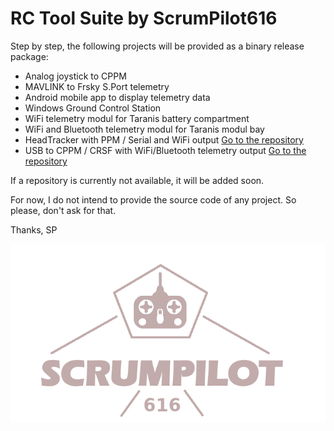 # RC Tool Suite by ScrumPilot616 

Step by step, the following projects will be provided as a binary release package:
- Analog joystick to CPPM
- MAVLINK to Frsky S.Port telemetry
- Android mobile app to display telemetry data
- Windows Ground Control Station
- WiFi telemetry modul for Taranis battery compartment
- WiFi and Bluetooth telemetry modul for Taranis modul bay
- HeadTracker with PPM / Serial and WiFi output         [Go to the repository](https://github.com/ScrumPilot616/HeadTracker)
- USB to CPPM / CRSF with WiFi/Bluetooth telemetry output     [Go to the repository](https://github.com/ScrumPilot616/USB2RC)


If a repository is currently not available, it will be added soon.

For now, I do not intend to provide the source code of any project.
So please, don't ask for that.

Thanks,
SP

![N|Solid](https://github.com/ScrumPilot616/ScrumPilot616/blob/main/ScrumPilot616.png)



<!--
**ScrumPilot616/ScrumPilot616** is a ✨ _special_ ✨ repository because its `README.md` (this file) appears on your GitHub profile.

Here are some ideas to get you started:

- 🔭 I’m currently working on ...
- 🌱 I’m currently learning ...
- 👯 I’m looking to collaborate on ...
- 🤔 I’m looking for help with ...
- 💬 Ask me about ...
- 📫 How to reach me: ...
- 😄 Pronouns: ...
- ⚡ Fun fact: ...
-->
